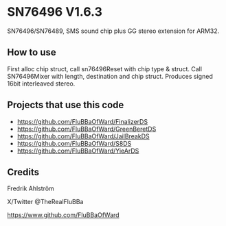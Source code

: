 # SN76496 V1.6.3

SN76496/SN76489, SMS sound chip plus GG stereo extension for ARM32.

## How to use

First alloc chip struct, call sn76496Reset with chip type & struct.
Call SN76496Mixer with length, destination and chip struct.
Produces signed 16bit interleaved stereo.

## Projects that use this code

* https://github.com/FluBBaOfWard/FinalizerDS
* https://github.com/FluBBaOfWard/GreenBeretDS
* https://github.com/FluBBaOfWard/JailBreakDS
* https://github.com/FluBBaOfWard/S8DS
* https://github.com/FluBBaOfWard/YieArDS

## Credits

Fredrik Ahlström

X/Twitter @TheRealFluBBa

https://www.github.com/FluBBaOfWard
